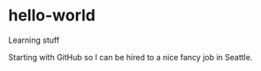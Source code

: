 # hello-world
Learning stuff

Starting with GitHub so I can be hired to a nice fancy job in Seattle.
